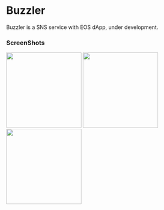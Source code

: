 # Buzzler
Buzzler is a SNS service with EOS dApp, under development.

### ScreenShots
<img src="https://user-images.githubusercontent.com/7614353/43237955-15bea292-90c7-11e8-8757-e09bd79de22f.png" width="200" height="auto" />

<img src="https://user-images.githubusercontent.com/7614353/43237951-157540f2-90c7-11e8-8671-236c5fe1ab27.png" width="200" height="auto" />

<img src="https://user-images.githubusercontent.com/7614353/43237953-1599dcfa-90c7-11e8-9845-ed6547426189.png" width="200" height="auto" />
